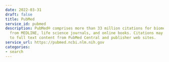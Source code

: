 ```yaml
---
date: 2022-03-31
draft: false
title: PubMed
service_id: pubmed
description: PubMed® comprises more than 33 million citations for biomedical literature
  from MEDLINE, life science journals, and online books. Citations may include links
  to full text content from PubMed Central and publisher web sites.
service_url: https://pubmed.ncbi.nlm.nih.gov
categories:
- search
---
```



